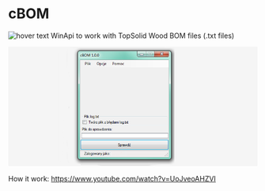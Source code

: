 # cBOM
<p></p>
<img src="https://img.shields.io/badge/C++-11-blue" title="hover text">
WinApi to work with TopSolid Wood BOM files (.txt files)




<p align="center">
  <img src="https://github.com/binariusO1/cBOM/blob/master/cBOM.png?raw=true " width="640" title="hover text">
</p>


How it work:
https://www.youtube.com/watch?v=UoJveoAHZVI
